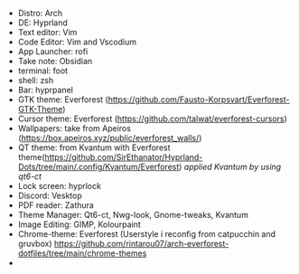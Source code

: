 

- Distro: Arch
- DE: Hyprland
- Text editor: Vim
- Code Editor: Vim and Vscodium
- App Launcher: rofi 
- Take note: Obsidian
- terminal: foot
- shell: zsh
- Bar: hyprpanel
- GTK theme: Everforest (https://github.com/Fausto-Korpsvart/Everforest-GTK-Theme)
- Cursor theme: Everforest (https://github.com/talwat/everforest-cursors)
- Wallpapers: take from Apeiros (https://box.apeiros.xyz/public/everforest_walls/)
- QT theme: from Kvantum with Everforest theme(https://github.com/SirEthanator/Hyprland-Dots/tree/main/.config/Kvantum/Everforest) *applied Kvantum by using qt6-ct*
- Lock screen: hyprlock
- Discord: Vesktop
- PDF reader: Zathura
- Theme Manager: Qt6-ct, Nwg-look, Gnome-tweaks, Kvantum
- Image Editing: GIMP, Kolourpaint
- Chrome-theme: Everforest (Userstyle i reconfig from catpucchin and gruvbox) https://github.com/rintarou07/arch-everforest-dotfiles/tree/main/chrome-themes
- 
